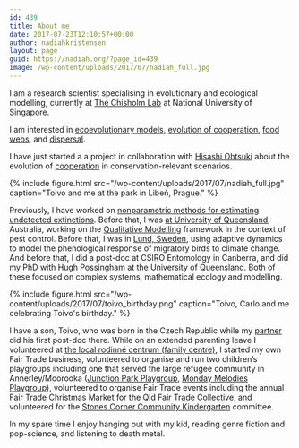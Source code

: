 ```yaml
---
id: 439
title: About me
date: 2017-07-23T12:10:57+00:00
author: nadiahkristensen
layout: page
guid: https://nadiah.org/?page_id=439
image: /wp-content/uploads/2017/07/nadiah_full.jpg
---
```


I am a research scientist specialising in evolutionary and ecological modelling, currently at <a href="https://ryanchisholm.com/">The Chisholm Lab</a> at National University of Singapore. 

I am interested in <a href="/category/evolutionary_ecology">ecoevolutionary models</a>, 
<a href="/category/cooperation">evolution of cooperation</a>, 
<a href="/category/food_webs">food webs</a>, 
and <a href="/category/dispersal">dispersal</a>.

I have just started a
a project in collaboration with <a href="http://www.esb.soken.ac.jp/english/research/hisashi_ohtsuki.html">Hisashi Ohtsuki</a>
about the evolution of [cooperation](https://nadiah.org/category/cooperation) in conservation-relevant scenarios.

{%
    include figure.html
    src="/wp-content/uploads/2017/07/nadiah_full.jpg"
    caption="Toivo and me at the park in Libeň, Prague."
%}

Previously,
I have worked on [nonparametric methods for estimating undetected extinctions](/category/undiscovered_extinctions).
Before that, I was [at University of Queensland](http://x-ed.net/), Australia, working on the [Qualitative Modelling](https://nadiah.org/category/qualitative_modelling) framework in the context of pest control. 
Before that, I was in [Lund, Sweden](https://www.biology.lu.se/research/research-groups/theoretical-population-ecology-and-evolution-group), using adaptive dynamics to model the phenological response of migratory birds to climate change. 
And before that, I did a post-doc at CSIRO Entomology in Canberra, and did my PhD with Hugh Possingham at the University of Queensland. 
Both of these focused on complex systems, mathematical ecology and modelling.

<!-- I am also working on theoretical models for evolution of partnership / cooperation with [Hanna Kokko](https://en.wikipedia.org/wiki/Hanna_Kokko) at University of Zurich.-->

{%
    include figure.html
    src="/wp-content/uploads/2017/07/toivo_birthday.png"
    caption="Toivo, Carlo and me celebrating Toivo's birthday."
%}

I have a son, Toivo, who was born in the Czech Republic while my [partner](https://carlo-hamalainen.net/) did his first post-doc there. While on an extended parenting leave I volunteered at [the local rodinné centrum (family centre)](http://www.rcletna.cz/), I started my own Fair Trade business, volunteered to organise and run two children&#8217;s playgroups including one that served the large refugee community in Annerley/Moorooka ([Junction Park Playgroup](http://junctionparkplaygroup.blogspot.com.au/), [Monday Melodies Playgroup](http://mondaymelodiesplaygroup.blogspot.com/)), volunteered to organise Fair Trade events including the annual Fair Trade Christmas Market for the [Qld Fair Trade Collective](https://www.facebook.com/qldfairtrade/), and volunteered for the [Stones Corner Community Kindergarten](http://www.stonescornerkindergarten.com.au/) committee.

In my spare time I enjoy hanging out with my kid, reading genre fiction and pop-science, and listening to death metal.
